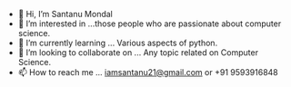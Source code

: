 - 👋 Hi, I’m Santanu Mondal
- 👀 I’m interested in ...those people who are passionate about computer science.
- 🌱 I’m currently learning ... Various aspects of python.
- 💞️ I’m looking to collaborate on ... Any topic related on Computer Science.
- 📫 How to reach me ... iamsantanu21@gmail.com or +91 9593916848

<!---
iamsantanu21/iamsantanu21 is a ✨ special ✨ repository because its `README.md` (this file) appears on your GitHub profile.
You can click the Preview link to take a look at your changes.
--->
